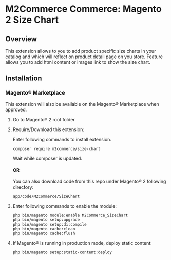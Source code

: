 # M2Commerce Commerce: Magento 2 Size Chart

## Overview
This extension allows to you to add product specific size charts in your catalog and which will reflect on product detail page
on you store. Feature allows you to add html content or images link to show the size chart.

## Installation
### Magento® Marketplace

This extension will also be available on the Magento® Marketplace when approved.

1. Go to Magento® 2 root folder
2. Require/Download this extension:

   Enter following commands to install extension.

   ```
   composer require m2commerce/size-chart
   ```

   Wait while composer is updated.

   #### OR

   You can also download code from this repo under Magento® 2 following directory:

    ```
    app/code/M2Commerce/SizeChart
    ```    

3. Enter following commands to enable the module:

   ```
   php bin/magento module:enable M2Commerce_SizeChart
   php bin/magento setup:upgrade
   php bin/magento setup:di:compile
   php bin/magento cache:clean
   php bin/magento cache:flush
   ```

4. If Magento® is running in production mode, deploy static content:

   ```
   php bin/magento setup:static-content:deploy
   ```
